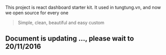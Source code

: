 This project is react dashboard starter kit. It used in tungtung.vn, and now we open source for every one
> Simple, clean, beautiful and easy custom

## Document is updating ..., please wait to 20/11/2016 